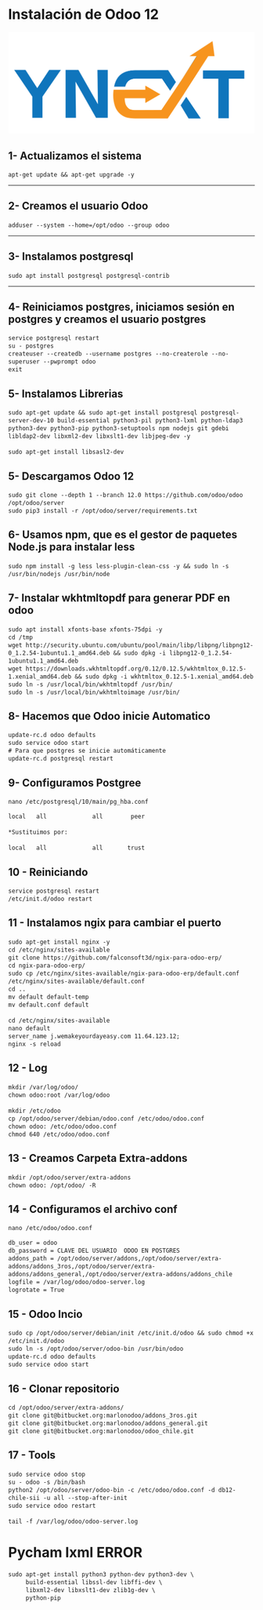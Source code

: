 # Instalación de Odoo 12

![Alt text](https://github.com/falconsoft3d/instalar-odoo-10/blob/master/img/logo-ynext.png?raw=true "Ynext")

## 1- Actualizamos el sistema

```linux
apt-get update && apt-get upgrade -y
```


---------------------
## 2- Creamos el usuario Odoo

```linux
adduser --system --home=/opt/odoo --group odoo
```


---------------------
## 3- Instalamos postgresql

```linux
sudo apt install postgresql postgresql-contrib
```


---------------------
## 4- Reiniciamos postgres, iniciamos sesión en postgres y creamos el usuario postgres

```linux
service postgresql restart
su - postgres
createuser --createdb --username postgres --no-createrole --no-superuser --pwprompt odoo
exit
```

## 5- Instalamos Librerias

```linux
sudo apt-get update && sudo apt-get install postgresql postgresql-server-dev-10 build-essential python3-pil python3-lxml python-ldap3 python3-dev python3-pip python3-setuptools npm nodejs git gdebi libldap2-dev libxml2-dev libxslt1-dev libjpeg-dev -y

sudo apt-get install libsasl2-dev
```

## 5- Descargamos Odoo 12

```linux
sudo git clone --depth 1 --branch 12.0 https://github.com/odoo/odoo /opt/odoo/server
sudo pip3 install -r /opt/odoo/server/requirements.txt
```

## 6- Usamos npm, que es el gestor de paquetes Node.js para instalar less

```linux
sudo npm install -g less less-plugin-clean-css -y && sudo ln -s /usr/bin/nodejs /usr/bin/node
```

## 7- Instalar wkhtmltopdf para generar PDF en odoo

```linux
sudo apt install xfonts-base xfonts-75dpi -y
cd /tmp
wget http://security.ubuntu.com/ubuntu/pool/main/libp/libpng/libpng12-0_1.2.54-1ubuntu1.1_amd64.deb && sudo dpkg -i libpng12-0_1.2.54-1ubuntu1.1_amd64.deb
wget https://downloads.wkhtmltopdf.org/0.12/0.12.5/wkhtmltox_0.12.5-1.xenial_amd64.deb && sudo dpkg -i wkhtmltox_0.12.5-1.xenial_amd64.deb
sudo ln -s /usr/local/bin/wkhtmltopdf /usr/bin/
sudo ln -s /usr/local/bin/wkhtmltoimage /usr/bin/
```

## 8- Hacemos que Odoo inicie Automatico

```linux
update-rc.d odoo defaults
sudo service odoo start
# Para que postgres se inicie automáticamente
update-rc.d postgresql restart
```

## 9- Configuramos Postgree

```linux
nano /etc/postgresql/10/main/pg_hba.conf
```
```linux
local   all             all        peer

*Sustituimos por:

local   all             all       trust
```

## 10 - Reiniciando
```linux
service postgresql restart
/etc/init.d/odoo restart
```

## 11 - Instalamos ngix para cambiar el puerto
```linux
sudo apt-get install nginx -y
cd /etc/nginx/sites-available
git clone https://github.com/falconsoft3d/ngix-para-odoo-erp/
cd ngix-para-odoo-erp/
sudo cp /etc/nginx/sites-available/ngix-para-odoo-erp/default.conf /etc/nginx/sites-available/default.conf
cd ..
mv default default-temp
mv default.conf default

cd /etc/nginx/sites-available
nano default
server_name j.wemakeyourdayeasy.com 11.64.123.12;
nginx -s reload
```

## 12 - Log
```linux
mkdir /var/log/odoo/
chown odoo:root /var/log/odoo

mkdir /etc/odoo
cp /opt/odoo/server/debian/odoo.conf /etc/odoo/odoo.conf
chown odoo: /etc/odoo/odoo.conf
chmod 640 /etc/odoo/odoo.conf
```

## 13 - Creamos Carpeta Extra-addons
```linux
mkdir /opt/odoo/server/extra-addons
chown odoo: /opt/odoo/ -R
```

## 14 - Configuramos el archivo conf
```linux
nano /etc/odoo/odoo.conf
```
```linux
db_user = odoo
db_password = CLAVE DEL USUARIO  ODOO EN POSTGRES
addons_path = /opt/odoo/server/addons,/opt/odoo/server/extra-addons/addons_3ros,/opt/odoo/server/extra-addons/addons_general,/opt/odoo/server/extra-addons/addons_chile
logfile = /var/log/odoo/odoo-server.log
logrotate = True
```

## 15 - Odoo Incio
```linux
sudo cp /opt/odoo/server/debian/init /etc/init.d/odoo && sudo chmod +x /etc/init.d/odoo
sudo ln -s /opt/odoo/server/odoo-bin /usr/bin/odoo
update-rc.d odoo defaults
sudo service odoo start
```

## 16 - Clonar repositorio
```linux
cd /opt/odoo/server/extra-addons/
git clone git@bitbucket.org:marlonodoo/addons_3ros.git
git clone git@bitbucket.org:marlonodoo/addons_general.git
git clone git@bitbucket.org:marlonodoo/odoo_chile.git
```

## 17 - Tools
```linux
sudo service odoo stop
su - odoo -s /bin/bash
python2 /opt/odoo/server/odoo-bin -c /etc/odoo/odoo.conf -d db12-chile-sii -u all --stop-after-init
sudo service odoo restart

tail -f /var/log/odoo/odoo-server.log
```


# Pycham lxml ERROR
```linux
sudo apt-get install python3 python-dev python3-dev \
     build-essential libssl-dev libffi-dev \
     libxml2-dev libxslt1-dev zlib1g-dev \
     python-pip
```











